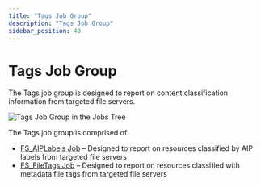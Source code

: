 ```yaml
---
title: "Tags Job Group"
description: "Tags Job Group"
sidebar_position: 40
---
```


# Tags Job Group

The Tags job group is designed to report on content classification information from targeted file
servers.

![Tags Job Group in the Jobs Tree](/images/accessanalyzer/12.0/solutions/filesystem/content/tags/tagsjobstree.webp)

The Tags job group is comprised of:

- [FS_AIPLabels Job](/docs/accessanalyzer/12.0/solutions/filesystem/content/tags/fs_aiplabels.md) – Designed to report on resources classified by AIP labels
  from targeted file servers
- [FS_FileTags Job](/docs/accessanalyzer/12.0/solutions/filesystem/content/tags/fs_filetags.md) – Designed to report on resources classified with metadata file
  tags from targeted file servers
